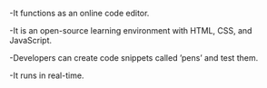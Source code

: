 -It functions as an online code editor.


-It is an open-source learning environment with HTML, CSS, and JavaScript.


-Developers can create code snippets called ’pens’ and test them.


-It runs in real-time.
